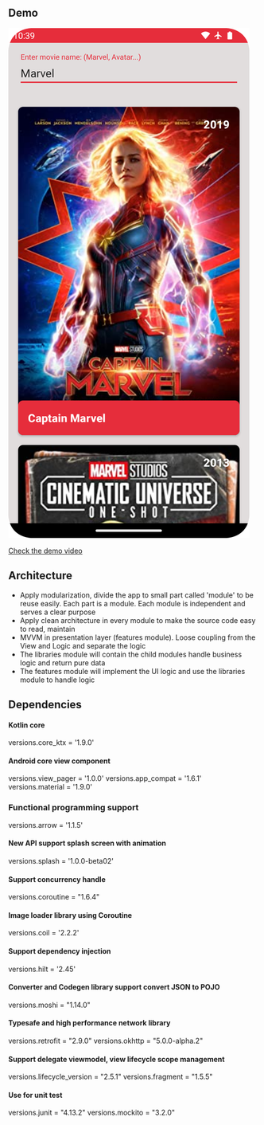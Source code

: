 ## Demo

![img.png](img.png)

[Check the demo video](https://www.youtube.com/shorts/EYY2yJG1_Xo)

## Architecture

- Apply modularization, divide the app to small part called 'module' to be reuse easily. Each part
  is a module. Each module is independent and serves a clear purpose
- Apply clean architecture in every module to make the source code easy to read, maintain
- MVVM in presentation layer (features module). Loose coupling from the View and Logic and separate
  the logic
- The libraries module will contain the child modules handle business logic and return pure data
- The features module will implement the UI logic and use the libraries module to handle logic

## Dependencies

#### Kotlin core

versions.core_ktx = '1.9.0'

#### Android core view component

versions.view_pager = '1.0.0'
versions.app_compat = '1.6.1'
versions.material = '1.9.0'

### Functional programming support

versions.arrow = '1.1.5'

#### New API support splash screen with animation

versions.splash = '1.0.0-beta02'

#### Support concurrency handle

versions.coroutine = "1.6.4"

#### Image loader library using Coroutine

versions.coil = '2.2.2'

#### Support dependency injection

versions.hilt = '2.45'

#### Converter and Codegen library support convert JSON to POJO

versions.moshi = "1.14.0"

#### Typesafe and high performance network library

versions.retrofit = "2.9.0"
versions.okhttp = "5.0.0-alpha.2"

#### Support delegate viewmodel, view lifecycle scope management

versions.lifecycle_version = "2.5.1"
versions.fragment = "1.5.5"

#### Use for unit test

versions.junit = "4.13.2"
versions.mockito = "3.2.0"
